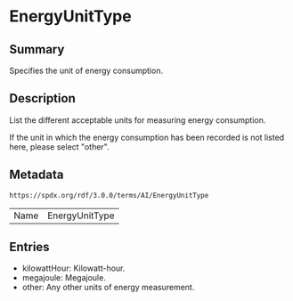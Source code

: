 <!-- Automatically generated by spec-parser v2.1.0 on 2024-06-17T15:44:58.460830+00:00 -->
<!-- SPDX-License-Identifier: Community-Spec-1.0 -->

# EnergyUnitType

## Summary

Specifies the unit of energy consumption.


## Description

List the different acceptable units for measuring energy consumption.

If the unit in which the energy consumption has been recorded
is not listed here, please select "other".


## Metadata

`https://spdx.org/rdf/3.0.0/terms/AI/EnergyUnitType`


| | |
|---|---|
| Name | EnergyUnitType |




## Entries

- kilowattHour: Kilowatt-hour.
- megajoule: Megajoule.
- other: Any other units of energy measurement.

